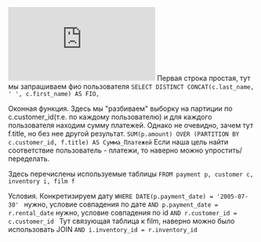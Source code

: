 ![original](https://github.com/RSafin12/12.5-Indexes/blob/main/2nd.md)
Первая строка простая, тут мы запрашиваем фио пользователя
`SELECT DISTINCT CONCAT(c.last_name, ' ', c.first_name) AS FIO,`

Оконная функция.
Здесь мы "разбиваем" выборку на партиции по c.customer_id(т.е. по каждому пользователю) и для каждого пользователя находим сумму платежей. Однако не очевидно, зачем тут f.title, но без нее другой результат.
`SUM(p.amount) OVER (PARTITION BY c.customer_id, f.title) AS Сумма_Платежей`
Если наша цель найти соответствие пользователь - платежи, то наверно можно упростить/переделать.


Здесь перечислены используемые таблицы
`FROM payment p, customer c, inventory i, film f`

Условия.
Конкретизируем дату
`WHERE DATE(p.payment_date) = '2005-07-30' `
нужно, условие совпадения по дате
`AND p.payment_date = r.rental_date`
нужно, условие совпадения по id
`AND r.customer_id = c.customer_id `
Тут связующая таблица к film, наверно можно было использовать JOIN
`AND i.inventory_id = r.inventory_id `
